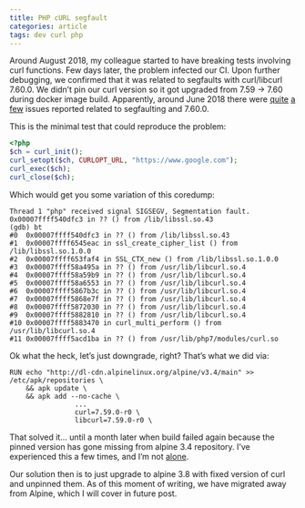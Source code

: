 ```yaml
---
title: PHP cURL segfault
categories: article
tags: dev curl php
---
```


Around August 2018, my colleague started to have breaking tests involving curl functions. Few days later, the problem infected our CI. Upon further debugging, we confirmed that it was related to segfaults with curl/libcurl 7.60.0. We didn’t pin our curl version so it got upgraded from 7.59 -> 7.60 during docker image build. Apparently, around June 2018 there were [quite](https://github.com/curl/curl/pull/2669) [a](https://github.com/curl/curl/issues/2688) [few](https://github.com/curl/curl/issues/2674) issues reported related to segfaulting and 7.60.0.

This is the minimal test that could reproduce the problem:

```php
<?php
$ch = curl_init();
curl_setopt($ch, CURLOPT_URL, "https://www.google.com");
curl_exec($ch);
curl_close($ch);
```

Which would get you some variation of this coredump:
```
Thread 1 "php" received signal SIGSEGV, Segmentation fault.
0x00007ffff540dfc3 in ?? () from /lib/libssl.so.43
(gdb) bt
#0  0x00007ffff540dfc3 in ?? () from /lib/libssl.so.43
#1  0x00007ffff6545eac in ssl_create_cipher_list () from /lib/libssl.so.1.0.0
#2  0x00007ffff653faf4 in SSL_CTX_new () from /lib/libssl.so.1.0.0
#3  0x00007ffff58a495a in ?? () from /usr/lib/libcurl.so.4
#4  0x00007ffff58a59b9 in ?? () from /usr/lib/libcurl.so.4
#5  0x00007ffff58a6553 in ?? () from /usr/lib/libcurl.so.4
#6  0x00007ffff5867b3c in ?? () from /usr/lib/libcurl.so.4
#7  0x00007ffff5868e7f in ?? () from /usr/lib/libcurl.so.4
#8  0x00007ffff5872030 in ?? () from /usr/lib/libcurl.so.4
#9  0x00007ffff5882810 in ?? () from /usr/lib/libcurl.so.4
#10 0x00007ffff5883470 in curl_multi_perform () from /usr/lib/libcurl.so.4
#11 0x00007ffff5acd1ba in ?? () from /usr/lib/php7/modules/curl.so
```

Ok what the heck, let’s just downgrade, right? That’s what we did via:

```
RUN echo "http://dl-cdn.alpinelinux.org/alpine/v3.4/main" >> /etc/apk/repositories \
    && apk update \
    && apk add --no-cache \
                ...
                curl=7.59.0-r0 \
                libcurl=7.59.0-r0 \
```

That solved it… until a month later when build failed again because the pinned version has gone missing from alpine 3.4 repository. I’ve experienced this a few times, and I’m not [alone](https://medium.com/@stschindler/the-problem-with-docker-and-alpines-package-pinning-18346593e891).

Our solution then is to just upgrade to alpine 3.8 with fixed version of curl and unpinned them. As of this moment of writing, we have migrated away from Alpine, which I will cover in future post.
